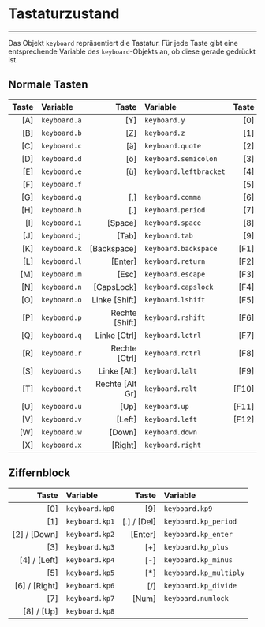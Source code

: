 # Tastaturzustand
---

Das Objekt `keyboard` repräsentiert die Tastatur. Für jede Taste gibt eine entsprechende Variable des `keyboard`-Objekts an, ob diese gerade gedrückt ist.

## Normale Tasten

| Taste | Variable     |           Taste | Variable               | Taste | Variable       |
| -----:|:------------ | ---------------:|:---------------------- | -----:|:-------------- |
|   [A] | `keyboard.a` |             [Y] | `keyboard.y`           |   [0] | `keyboard.k_0` |
|   [B] | `keyboard.b` |             [Z] | `keyboard.z`           |   [1] | `keyboard.k_1` |
|   [C] | `keyboard.c` |             [ä] | `keyboard.quote`       |   [2] | `keyboard.k_2` |
|   [D] | `keyboard.d` |             [ö] | `keyboard.semicolon`   |   [3] | `keyboard.k_3` |
|   [E] | `keyboard.e` |             [ü] | `keyboard.leftbracket` |   [4] | `keyboard.k_4` |
|   [F] | `keyboard.f` |                 |                        |   [5] | `keyboard.k_5` |
|   [G] | `keyboard.g` |             [,] | `keyboard.comma`       |   [6] | `keyboard.k_6` |
|   [H] | `keyboard.h` |             [.] | `keyboard.period`      |   [7] | `keyboard.k_7` |
|   [I] | `keyboard.i` |         [Space] | `keyboard.space`       |   [8] | `keyboard.k_8` |
|   [J] | `keyboard.j` |           [Tab] | `keyboard.tab`         |   [9] | `keyboard.k_9` |
|   [K] | `keyboard.k` |     [Backspace] | `keyboard.backspace`   |  [F1] | `keyboard.f1`  |
|   [L] | `keyboard.l` |         [Enter] | `keyboard.return`      |  [F2] | `keyboard.f2`  |
|   [M] | `keyboard.m` |           [Esc] | `keyboard.escape`      |  [F3] | `keyboard.f3`  |
|   [N] | `keyboard.n` |      [CapsLock] | `keyboard.capslock`    |  [F4] | `keyboard.f4`  |
|   [O] | `keyboard.o` |   Linke [Shift] | `keyboard.lshift`      |  [F5] | `keyboard.f5`  |
|   [P] | `keyboard.p` |  Rechte [Shift] | `keyboard.rshift`      |  [F6] | `keyboard.f6`  |
|   [Q] | `keyboard.q` |    Linke [Ctrl] | `keyboard.lctrl`       |  [F7] | `keyboard.f7`  |
|   [R] | `keyboard.r` |   Rechte [Ctrl] | `keyboard.rctrl`       |  [F8] | `keyboard.f8`  |
|   [S] | `keyboard.s` |     Linke [Alt] | `keyboard.lalt`        |  [F9] | `keyboard.f9`  |
|   [T] | `keyboard.t` | Rechte [Alt Gr] | `keyboard.ralt`        | [F10] | `keyboard.f10` |
|   [U] | `keyboard.u` |            [Up] | `keyboard.up`          | [F11] | `keyboard.f11` |
|   [V] | `keyboard.v` |          [Left] | `keyboard.left`        | [F12] | `keyboard.f12` |
|   [W] | `keyboard.w` |          [Down] | `keyboard.down`        |       |                |
|   [X] | `keyboard.x` |         [Right] | `keyboard.right`       |       |                |

## Ziffernblock

|         Taste | Variable       |       Taste | Variable               |
| -------------:|:-------------- | -----------:|:---------------------- |
|           [0] | `keyboard.kp0` |         [9] | `keyboard.kp9`         |
|           [1] | `keyboard.kp1` | [.] / [Del] | `keyboard.kp_period`   |
|  [2] / [Down] | `keyboard.kp2` |     [Enter] | `keyboard.kp_enter`    |
|           [3] | `keyboard.kp3` |         [+] | `keyboard.kp_plus`     |
|  [4] / [Left] | `keyboard.kp4` |         [-] | `keyboard.kp_minus`    |
|           [5] | `keyboard.kp5` |         [*] | `keyboard.kp_multiply` |
| [6] / [Right] | `keyboard.kp6` |         [/] | `keyboard.kp_divide`   |
|           [7] | `keyboard.kp7` |       [Num] | `keyboard.numlock`     |
|    [8] / [Up] | `keyboard.kp8` |             |                        |

```python ./keyboard.py
```
